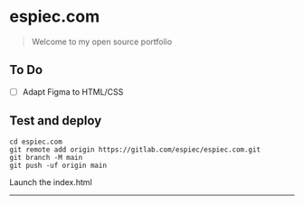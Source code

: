 # espiec.com

> Welcome to my open source portfolio

## To Do

- [ ] Adapt Figma to HTML/CSS

## Test and deploy

```
cd espiec.com
git remote add origin https://gitlab.com/espiec/espiec.com.git
git branch -M main
git push -uf origin main
```

Launch the index.html

***
